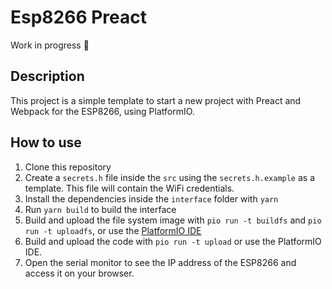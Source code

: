 # Esp8266 Preact

Work in progress 🚧

## Description

This project is a simple template to start a new project with Preact and Webpack for the ESP8266, using PlatformIO.

## How to use

1. Clone this repository
2. Create a `secrets.h` file inside the `src` using the `secrets.h.example` as a template. This file will contain the WiFi credentials.
3. Install the dependencies inside the `interface` folder with `yarn`
4. Run `yarn build` to build the interface
5. Build and upload the file system image with `pio run -t buildfs` and `pio run -t uploadfs`, or use the [PlatformIO IDE](https://randomnerdtutorials.com/esp32-vs-code-platformio-spiffs/)
6. Build and upload the code with `pio run -t upload` or use the PlatformIO IDE.
7. Open the serial monitor to see the IP address of the ESP8266 and access it on your browser.
